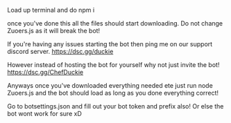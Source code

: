 Load up terminal and do npm i 

once you've done this all the files should start downloading. 
Do not change Zuoers.js as it will break the bot!

If you're having any issues starting the bot then ping me on our support discord server. https://dsc.gg/duckie

However instead of hosting the bot for yourself why not just invite the bot! https://dsc.gg/ChefDuckie

Anyways once you've downloaded everything needed ete just run node Zuoers.js and the bot should load as long as you done everything correct!

Go to botsettings.json and fill out your bot token and prefix also! Or else the bot wont work for sure xD
